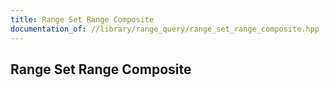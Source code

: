 ```yaml
---
title: Range Set Range Composite
documentation_of: //library/range_query/range_set_range_composite.hpp
---
```

## Range Set Range Composite
